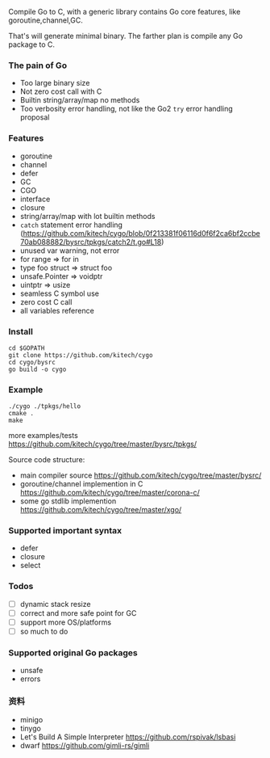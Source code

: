Compile Go to C, with a generic library contains Go core features, like goroutine,channel,GC.

That's will generate minimal binary. The farther plan is compile any Go package to C.

### The pain of Go
* Too large binary size
* Not zero cost call with C
* Builtin string/array/map no methods
* Too verbosity error handling, not like the Go2 `try` error handling proposal

### Features
* goroutine
* channel
* defer
* GC
* CGO
* interface
* closure
* string/array/map with lot builtin methods
* `catch` statement error handling (https://github.com/kitech/cygo/blob/0f213381f06116d0f6f2ca6bf2ccbe70ab088882/bysrc/tpkgs/catch2/t.go#L18)
* unused var warning, not error
* for range => for in
* type foo struct => struct foo
* unsafe.Pointer => voidptr
* uintptr => usize
* seamless C symbol use
* zero cost C call
* all variables reference

### Install

```
cd $GOPATH
git clone https://github.com/kitech/cygo
cd cygo/bysrc
go build -o cygo
```

### Example

```
./cygo ./tpkgs/hello
cmake .
make
```

more examples/tests https://github.com/kitech/cygo/tree/master/bysrc/tpkgs/

Source code structure:
* main compiler source https://github.com/kitech/cygo/tree/master/bysrc/
* goroutine/channel implemention in C https://github.com/kitech/cygo/tree/master/corona-c/
* some go stdlib implemention https://github.com/kitech/cygo/tree/master/xgo/

### Supported important syntax
* defer
* closure
* select

### Todos
* [ ] dynamic stack resize
* [ ] correct and more safe point for GC
* [ ] support more OS/platforms
* [ ] so much to do

### Supported original Go packages
* unsafe
* errors

### 资料
* minigo
* tinygo
* Let's Build A Simple Interpreter  https://github.com/rspivak/lsbasi
* dwarf https://github.com/gimli-rs/gimli

